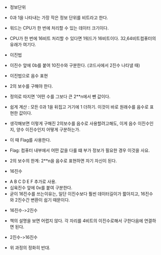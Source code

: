 * 정보단위
- 0과 1을 나타내는 가장 작은 정보 단위를 비트라고 한다.

- 워드는 CPU가 한 번에 처리할 수 있는 데이터 크기이다. 
- CPU가 한 번에 16비트 처리할 수 있다면 1워드가 16비트이다. 32,64비트컴퓨터의 유래가 여기다.

* 이진법
- 이진수 앞에 0b를 붙여 10진수와 구분한다. (코드사에서 2진수 나타낼 때)

* 이진법으로 음수 표현
- 2의 보수를 구해야 한다.
- 정의로 따지면 '어떤 수를 그보다 큰 2**n에서 뺀 값이다.
- 쉽게 계산 : 모든 0과 1을 뒤집고 거기에 1 더하기. 이것이 바로 원래수를 음수로 표현한 값이다. 

- 생각해보면 이렇게 구해진 2의보수를 음수로 사용할려고해도, 이게 음수 이진수인지, 양수 이진수인지 어떻게 구분하는가.
- 이 때 Flag를 사용한다.
- Flag: 컴퓨터 내부에서 어떤 값을 다룰 떄 부가 정보가 필요한 경우 이것을 사요.

- 2의 보수의 한계: 2**n을 음수로 표현하면 자기 자신이 된다.

* 16진수
- A B C D E F 추가로 사용.
- 십육진수 앞에 0x를 붙여 구분한다.
- 굳이 16진수를 쓰는이유는, 일단 이진수보다 훨씬 데이터길이가 짧아지고, 16진수와 2진수간 변환이 쉽기 때문이다.

* 16진수->2진수
- 책의 설명을 보면 어렵지 않다. 각 자리를 4비트의 이진수로해서 구한다음에 연결하면 된다.

* 2진수->16진수
- 위 과정의 정화히 반대.